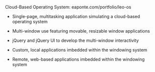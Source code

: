 Cloud-Based Operating System: eaponte.com/portfolio/leo-os




- Single-page, multitasking application simulating a cloud-based operating system


- Multi-window use featuring movable, resizable window applications


- jQuery and jQuery UI to develop the multi-window interactivity


- Custom, local applications imbedded within the windowing system


- Remote, web-based applications imbedded within the windowing system

